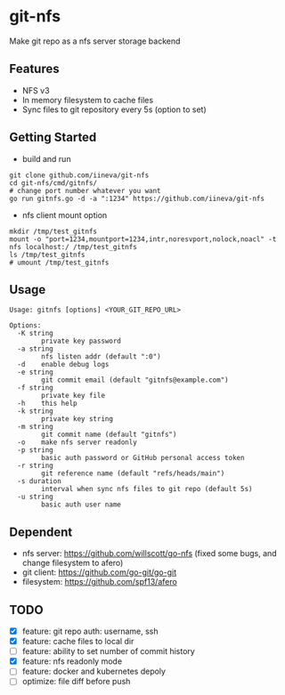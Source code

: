 # git-nfs

Make git repo as a nfs server storage backend

## Features

* NFS v3
* In memory filesystem to cache files
* Sync files to git repository every 5s (option to set)

## Getting Started

* build and run

```shell
git clone github.com/iineva/git-nfs
cd git-nfs/cmd/gitnfs/
# change port number whatever you want
go run gitnfs.go -d -a ":1234" https://github.com/iineva/git-nfs
```

* nfs client mount option

```shell
mkdir /tmp/test_gitnfs
mount -o "port=1234,mountport=1234,intr,noresvport,nolock,noacl" -t nfs localhost:/ /tmp/test_gitnfs
ls /tmp/test_gitnfs
# umount /tmp/test_gitnfs
```

## Usage

```
Usage: gitnfs [options] <YOUR_GIT_REPO_URL>

Options:
  -K string
        private key password
  -a string
        nfs listen addr (default ":0")
  -d    enable debug logs
  -e string
        git commit email (default "gitnfs@example.com")
  -f string
        private key file
  -h    this help
  -k string
        private key string
  -m string
        git commit name (default "gitnfs")
  -o    make nfs server readonly
  -p string
        basic auth password or GitHub personal access token
  -r string
        git reference name (default "refs/heads/main")
  -s duration
        interval when sync nfs files to git repo (default 5s)
  -u string
        basic auth user name
```

## Dependent

* nfs server: <https://github.com/willscott/go-nfs> (fixed some bugs, and change filesystem to afero)
* git client: <https://github.com/go-git/go-git>
* filesystem: <https://github.com/spf13/afero>

## TODO

- [x] feature: git repo auth: username, ssh
- [x] feature: cache files to local dir
- [ ] feature: ability to set number of commit history
- [x] feature: nfs readonly mode
- [ ] feature: docker and kubernetes depoly
- [ ] optimize: file diff before push
